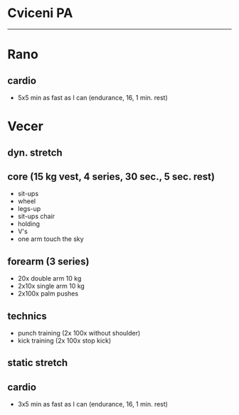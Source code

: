 # Cviceni PA
---
# Rano
## cardio
* 5x5 min as fast as I can (endurance, 16, 1 min. rest)
# Vecer
## dyn. stretch
## core (15 kg vest, 4 series, 30 sec., 5 sec. rest)
- sit-ups
- wheel
- legs-up
- sit-ups chair
- holding
- V's
- one arm touch the sky
## forearm (3 series)
- 20x double arm 10 kg
- 2x10x single arm 10 kg
- 2x100x palm pushes
## technics
- punch training (2x 100x without shoulder)
- kick training (2x 100x stop kick)
## static stretch
## cardio
- 3x5 min as fast as I can (endurance, 16, 1 min. rest)
